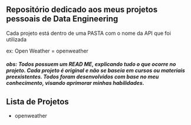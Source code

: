 ## Repositório dedicado aos meus projetos pessoais de Data Engineering
Cada projeto está dentro de uma PASTA com o nome da API que foi utilizada

ex: Open Weather = openweather

##### obs: Todos possuem um READ ME, explicando tudo o que ocorre no projeto. Cada projeto é original e não se baseia em cursos ou materiais preexistentes. Todos foram desenvolvidos com base no meu conhecimento, visando aprimorar minhas habilidades.

## Lista de Projetos

* openweather

